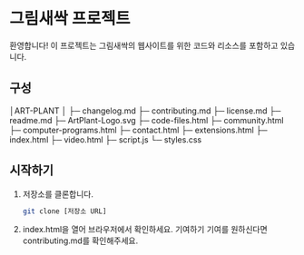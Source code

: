 <!--readme.md-->
# 그림새싹 프로젝트
환영합니다! 이 프로젝트는 그림새싹의 웹사이트를 위한 코드와 리소스를 포함하고 있습니다.

## 구성
│ART-PLANT
│
├─ changelog.md
├─ contributing.md
├─ license.md
├─ readme.md
├─ ArtPlant-Logo.svg
├─ code-files.html
├─ community.html
├─ computer-programs.html
├─ contact.html
├─ extensions.html
├─ index.html
├─ video.html
├─ script.js
└─ styles.css

## 시작하기
1. 저장소를 클론합니다.
   ```bash
   git clone [저장소 URL]
2. index.html을 열어 브라우저에서 확인하세요.
기여하기
기여를 원하신다면 contributing.md를 확인해주세요.
